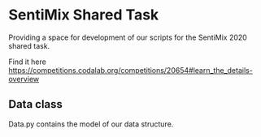 # SentiMix Shared Task

Providing a space for development of our scripts for the SentiMix 2020 shared task.

Find it here https://competitions.codalab.org/competitions/20654#learn_the_details-overview


## Data class

Data.py contains the model of our data structure.